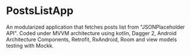 # PostsListApp

An modularized application that fetches posts list from "JSONPlaceholder API". Coded under MVVM architecture using kotlin, Dagger 2, Android Architecture Components, Retrofit, RxAndroid, Room and view models testing with Mockk.

